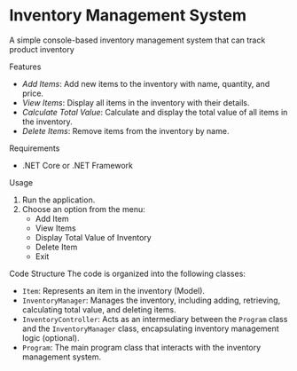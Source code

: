 # Inventory Management System 
A simple console-based inventory management system that can track product inventory

Features
- *Add Items*: Add new items to the inventory with name, quantity, and price.
- *View Items*: Display all items in the inventory with their details.
- *Calculate Total Value*: Calculate and display the total value of all items in the inventory.
- *Delete Items*: Remove items from the inventory by name.

Requirements
- .NET Core or .NET Framework

Usage
1. Run the application.
2. Choose an option from the menu:
    - Add Item
    - View Items
    - Display Total Value of Inventory
    - Delete Item
    - Exit

Code Structure
The code is organized into the following classes:
- `Item`: Represents an item in the inventory (Model).
- `InventoryManager`: Manages the inventory, including adding, retrieving, calculating total value, and deleting items.
- `InventoryController`: Acts as an intermediary between the `Program` class and the `InventoryManager` class, encapsulating inventory management logic (optional).
- `Program`: The main program class that interacts with the inventory management system.

